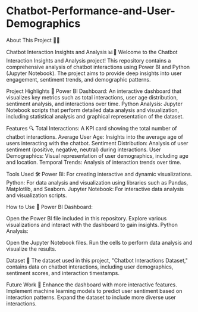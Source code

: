 # Chatbot-Performance-and-User-Demographics
About This Project 🚀🤖

Chatbot Interaction Insights and Analysis 📊💬
Welcome to the Chatbot Interaction Insights and Analysis project! This repository contains a comprehensive analysis of chatbot interactions using Power BI and Python (Jupyter Notebook). The project aims to provide deep insights into user engagement, sentiment trends, and demographic patterns.

Project Highlights 🌟
Power BI Dashboard: An interactive dashboard that visualizes key metrics such as total interactions, user age distribution, sentiment analysis, and interactions over time.
Python Analysis: Jupyter Notebook scripts that perform detailed data analysis and visualization, including statistical analysis and graphical representation of the dataset.

Features 🔍
Total Interactions: A KPI card showing the total number of chatbot interactions.
Average User Age: Insights into the average age of users interacting with the chatbot.
Sentiment Distribution: Analysis of user sentiment (positive, negative, neutral) during interactions.
User Demographics: Visual representation of user demographics, including age and location.
Temporal Trends: Analysis of interaction trends over time.

Tools Used 🛠️
Power BI: For creating interactive and dynamic visualizations.
Python: For data analysis and visualization using libraries such as Pandas, Matplotlib, and Seaborn.
Jupyter Notebook: For interactive data analysis and visualization scripts.

How to Use 📘
Power BI Dashboard:

Open the Power BI file included in this repository.
Explore various visualizations and interact with the dashboard to gain insights.
Python Analysis:

Open the Jupyter Notebook files.
Run the cells to perform data analysis and visualize the results.

Dataset 📁
The dataset used in this project, "Chatbot Interactions Dataset," contains data on chatbot interactions, including user demographics, sentiment scores, and interaction timestamps.

Future Work 🔮
Enhance the dashboard with more interactive features.
Implement machine learning models to predict user sentiment based on interaction patterns.
Expand the dataset to include more diverse user interactions.
